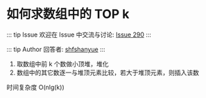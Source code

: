 # 如何求数组中的 TOP k



::: tip Issue 
 欢迎在 Issue 中交流与讨论: [Issue 290](https://github.com/shfshanyue/Daily-Question/issues/290) 
:::

::: tip Author 
回答者: [shfshanyue](https://github.com/shfshanyue) 
:::

1. 取数组中前 k 个数做小顶堆，堆化
1. 数组中的其它数逐一与堆顶元素比较，若大于堆顶元素，则插入该数

时间复杂度 O(nlg(k))